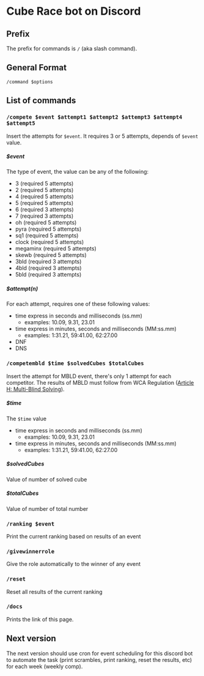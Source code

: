 # Cube Race bot on Discord

## Prefix

The prefix for commands is `/` (aka slash command).

## General Format

`/command $options`

## List of commands

### `/compete $event $attempt1 $attempt2 $attempt3 $attempt4 $attempt5`

Insert the attempts for `$event`. It requires 3 or 5 attempts, depends of `$event` value.

##### $event

The type of event, the value can be any of the following:

- 3 (required 5 attempts)
- 2 (required 5 attempts)
- 4 (required 5 attempts)
- 5 (required 5 attempts)
- 6 (required 3 attempts)
- 7 (required 3 attempts)
- oh (required 5 attempts)
- pyra (required 5 attempts)
- sq1 (required 5 attempts)
- clock (required 5 attempts)
- megaminx (required 5 attempts)
- skewb (required 5 attempts)
- 3bld (required 3 attempts)
- 4bld (required 3 attempts)
- 5bld (required 3 attempts)

##### $attempt(n)
For each attempt, requires one of these following values:

- time express in seconds and milliseconds (ss.mm)
  - examples: 10.09, 9.31, 23.01
- time express in minutes, seconds and milliseconds (MM:ss.mm)
  - examples: 1:31.21, 59:41.00, 62:27.00
- DNF
- DNS

### `/competembld $time $solvedCubes $totalCubes`

Insert the attempt for MBLD event, there's only 1 attempt for each competitor.
The results of MBLD must follow from WCA Regulation ([Article H: Multi-Blind Solving](https://www.worldcubeassociation.org/regulations/#article-H-multiple-blindfolded)).

##### $time

The `$time` value

- time express in seconds and milliseconds (ss.mm)
  - examples: 10.09, 9.31, 23.01
- time express in minutes, seconds and milliseconds (MM:ss.mm)
  - examples: 1:31.21, 59:41.00, 62:27.00

##### $solvedCubes
Value of number of solved cube

##### $totalCubes
Value of number of total number

### `/ranking $event`
Print the current ranking based on results of an event

### `/givewinnerrole`
Give the role automatically to the winner of any event

### `/reset`
Reset all results of the current ranking

### `/docs`
Prints the link of this page.

## Next version
The next version should use cron for event scheduling for this discord bot to automate the task (print scrambles, print ranking, reset the results, etc) for each week (weekly comp).